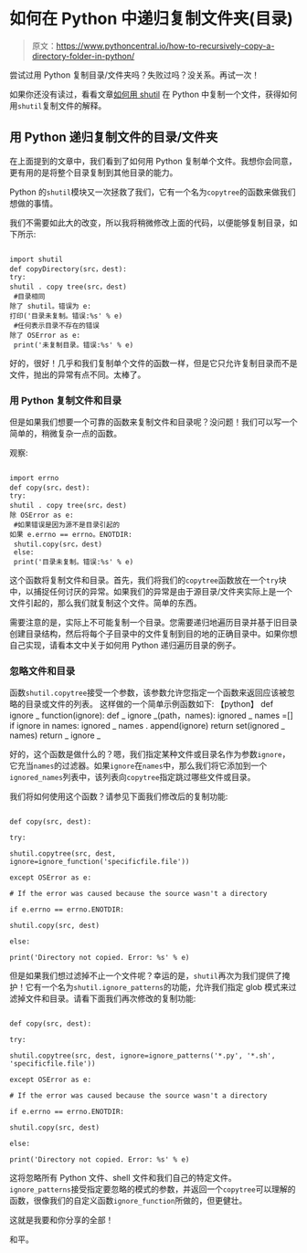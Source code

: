 # 如何在 Python 中递归复制文件夹(目录)

> 原文：<https://www.pythoncentral.io/how-to-recursively-copy-a-directory-folder-in-python/>

尝试过用 Python 复制目录/文件夹吗？失败过吗？没关系。再试一次！

如果你还没有读过，看看文章[如何用 shutil](https://www.pythoncentral.io/how-to-copy-a-file-in-python-with-shutil/ "How to Copy a File in Python with shutil") 在 Python 中复制一个文件，获得如何用`shutil`复制文件的解释。

## **用 Python 递归复制文件的目录/文件夹**

在上面提到的文章中，我们看到了如何用 Python 复制单个文件。我想你会同意，更有用的是将整个目录复制到其他目录的能力。

Python 的`shutil`模块又一次拯救了我们，它有一个名为`copytree`的函数来做我们想做的事情。

我们不需要如此大的改变，所以我将稍微修改上面的代码，以便能够复制目录，如下所示:

```

import shutil
def copyDirectory(src，dest):
try:
shutil . copy tree(src，dest) 
 #目录相同
除了 shutil。错误为 e: 
打印('目录未复制。错误:%s' % e) 
 #任何表示目录不存在的错误
除了 OSError as e: 
 print('未复制目录。错误:%s' % e) 

```

好的，很好！几乎和我们复制单个文件的函数一样，但是它只允许复制目录而不是文件，抛出的异常有点不同。太棒了。

### **用 Python 复制文件和目录**

但是如果我们想要一个可靠的函数来复制文件和目录呢？没问题！我们可以写一个简单的，稍微复杂一点的函数。

观察:

```

import errno
def copy(src，dest):
try:
shutil . copy tree(src，dest) 
除 OSError as e: 
 #如果错误是因为源不是目录引起的
如果 e.errno == errno。ENOTDIR: 
 shutil.copy(src，dest) 
 else: 
 print('目录未复制。错误:%s' % e) 

```

这个函数将复制文件和目录。首先，我们将我们的`copytree`函数放在一个`try`块中，以捕捉任何讨厌的异常。如果我们的异常是由于源目录/文件夹实际上是一个文件引起的，那么我们就复制这个文件。简单的东西。

需要注意的是，实际上不可能复制一个目录。您需要递归地遍历目录并基于旧目录创建目录结构，然后将每个子目录中的文件复制到目的地的正确目录中。如果你想自己实现，请看本文中关于如何用 Python 递归遍历目录的例子。

### **忽略文件和目录**

函数`shutil.copytree`接受一个参数，该参数允许您指定一个函数来返回应该被忽略的目录或文件的列表。
这样做的一个简单示例函数如下:
【python】
def ignore _ function(ignore):
def _ ignore _(path，names):
ignored _ names =[]
if ignore in names:
ignored _ names . append(ignore)
return set(ignored _ names)
return _ ignore _

好的，这个函数是做什么的？嗯，我们指定某种文件或目录名作为参数`ignore`，它充当`names`的过滤器。如果`ignore`在`names`中，那么我们将它添加到一个`ignored_names`列表中，该列表向`copytree`指定跳过哪些文件或目录。

我们将如何使用这个函数？请参见下面我们修改后的复制功能:

```

def copy(src, dest):

try:

shutil.copytree(src, dest, ignore=ignore_function('specificfile.file'))

except OSError as e:

# If the error was caused because the source wasn't a directory

if e.errno == errno.ENOTDIR:

shutil.copy(src, dest)

else:

print('Directory not copied. Error: %s' % e)

```

但是如果我们想过滤掉不止一个文件呢？幸运的是，`shutil`再次为我们提供了掩护！它有一个名为`shutil.ignore_patterns`的功能，允许我们指定 glob 模式来过滤掉文件和目录。请看下面我们再次修改的复制功能:

```

def copy(src, dest):

try:

shutil.copytree(src, dest, ignore=ignore_patterns('*.py', '*.sh', 'specificfile.file'))

except OSError as e:

# If the error was caused because the source wasn't a directory

if e.errno == errno.ENOTDIR:

shutil.copy(src, dest)

else:

print('Directory not copied. Error: %s' % e)

```

这将忽略所有 Python 文件、shell 文件和我们自己的特定文件。`ignore_patterns`接受指定要忽略的模式的参数，并返回一个`copytree`可以理解的函数，很像我们的自定义函数`ignore_function`所做的，但更健壮。

这就是我要和你分享的全部！

和平。